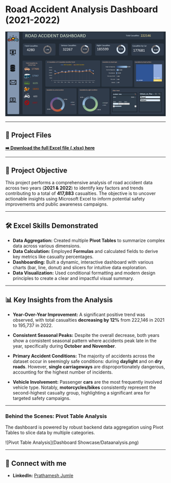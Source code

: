 # Road Accident Analysis Dashboard (2021-2022)

<p align="center">
  <img src="Dashboard Showcase/Dashboard.png" alt="Road Accident Dashboard" width="800"/>
</p>

---

## 📂 Project Files
**[➡️ Download the full Excel file (.xlsx) here](https://docs.google.com/spreadsheets/d/1XnUuYGY7YFAvbBbpt4ggTLX2-LhJbGPA/edit?usp=sharing&ouid=109290487303276649045&rtpof=true&sd=true)**

---

## 📝 Project Objective

This project performs a comprehensive analysis of road accident data across two years (**2021 & 2022**) to identify key factors and trends contributing to a total of **417,883** casualties. The objective is to uncover actionable insights using Microsoft Excel to inform potential safety improvements and public awareness campaigns.

---

## 🛠️ Excel Skills Demonstrated

* **Data Aggregation:** Created multiple **Pivot Tables** to summarize complex data across various dimensions.
* **Data Calculation:** Employed **Formulas** and calculated fields to derive key metrics like casualty percentages.
* **Dashboarding:** Built a dynamic, interactive dashboard with various charts (bar, line, donut) and slicers for intuitive data exploration.
* **Data Visualization:** Used conditional formatting and modern design principles to create a clear and impactful visual summary.

---

## 📊 Key Insights from the Analysis

* **Year-Over-Year Improvement:** A significant positive trend was observed, with total casualties **decreasing by 12%** from 222,146 in 2021 to 195,737 in 2022.

* **Consistent Seasonal Peaks:** Despite the overall decrease, both years show a consistent seasonal pattern where accidents peak late in the year, specifically during **October and November**.

* **Primary Accident Conditions:** The majority of accidents across the dataset occur in seemingly safe conditions: during **daylight** and on **dry roads**. However, **single carriageways** are disproportionately dangerous, accounting for the highest number of incidents.

* **Vehicle Involvement:** Passenger **cars** are the most frequently involved vehicle type. Notably, **motorcycles/bikes** consistently represent the second-highest casualty group, highlighting a significant area for targeted safety campaigns.

---

### Behind the Scenes: Pivot Table Analysis
The dashboard is powered by robust backend data aggregation using Pivot Tables to slice data by multiple categories.

![Pivot Table Analysis](Dashboard Showcase/Dataanalysis.png)

---

## 🔗 Connect with me

* **LinkedIn:** [Prathamesh Jumle](https://www.linkedin.com/in/prathamesh-jumle-1ba156208/)

